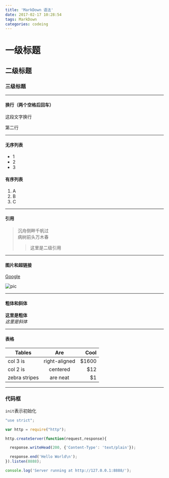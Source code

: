```yaml
---
title: 'MarkDown 语法'
date: 2017-02-17 10:28:54
tags: MarkDown
categories: codeing
---
```


# 一级标题

## 二级标题

### 三级标题

---

#### 换行（两个空格后回车）

这段文字换行

第二行

---

#### 无序列表

* 1
* 2
* 3

#### 有序列表

1. A
2. B
3. C

---

#### 引用

> 沉舟侧畔千帆过  
> 病树前头万木春
>> 这里是二级引用
---

#### 图片和超链接

[Google](http://Google.com)

![pic](http://g.hiphotos.baidu.com/image/pic/item/203fb80e7bec54e7f0e0839fb7389b504fc26a27.jpg)

---

#### 粗体和斜体

**这里是粗体**  
*这里是斜体*

---

#### 表格

| Tables        | Are           | Cool  |
| ------------- |:-------------:| -----:|
| col 3 is      | right-aligned | $1600 |
| col 2 is      | centered      |   $12 |
| zebra stripes | are neat      |    $1 |

---

### 代码框

`init`表示初始化

```javascript
"use strict";

var http = require("http");

http.createServer(function(request,response){

  response.writeHead(200, {'Content-Type': 'text/plain'});

  response.end('Hello World\n');
}).listen(8888);

console.log('Server running at http://127.0.0.1:8888/');

```
